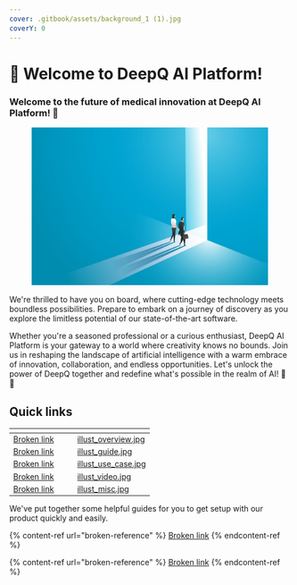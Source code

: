 ```yaml
---
cover: .gitbook/assets/background_1 (1).jpg
coverY: 0
---
```


# 👋 Welcome to DeepQ AI Platform!

### &#x20;Welcome to the future of medical innovation at DeepQ AI Platform! 🚀&#x20;

<figure><img src=".gitbook/assets/shutterstock_2028573011.jpg" alt="" width="563"><figcaption></figcaption></figure>

We're thrilled to have you on board, where cutting-edge technology meets boundless possibilities. Prepare to embark on a journey of discovery as you explore the limitless potential of our state-of-the-art software.

Whether you're a seasoned professional or a curious enthusiast, DeepQ AI Platform is your gateway to a world where creativity knows no bounds. Join us in reshaping the landscape of artificial intelligence with a warm embrace of innovation, collaboration, and endless opportunities. Let's unlock the power of DeepQ together and redefine what's possible in the realm of AI! 🤖💡



## Quick links



<table data-view="cards"><thead><tr><th></th><th></th><th></th><th data-hidden data-card-cover data-type="files"></th></tr></thead><tbody><tr><td><a data-mention href="broken-reference">Broken link</a></td><td></td><td></td><td><a href=".gitbook/assets/illust_overview.jpg">illust_overview.jpg</a></td></tr><tr><td><a data-mention href="broken-reference">Broken link</a></td><td></td><td></td><td><a href=".gitbook/assets/illust_guide.jpg">illust_guide.jpg</a></td></tr><tr><td><a data-mention href="broken-reference">Broken link</a></td><td></td><td></td><td><a href=".gitbook/assets/illust_use_case.jpg">illust_use_case.jpg</a></td></tr><tr><td><a data-mention href="broken-reference">Broken link</a></td><td></td><td></td><td><a href=".gitbook/assets/illust_video.jpg">illust_video.jpg</a></td></tr><tr><td><a data-mention href="broken-reference">Broken link</a></td><td></td><td></td><td><a href=".gitbook/assets/illust_misc.jpg">illust_misc.jpg</a></td></tr></tbody></table>

We've put together some helpful guides for you to get setup with our product quickly and easily.

{% content-ref url="broken-reference" %}
[Broken link](broken-reference)
{% endcontent-ref %}

{% content-ref url="broken-reference" %}
[Broken link](broken-reference)
{% endcontent-ref %}
